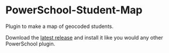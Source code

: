 # PowerSchool-Student-Map
Plugin to make a map of geocoded students.

Download the [latest release](https://github.com/sriehl/PowerSchool-Student-Map/releases/latest) and install it like you would any other PowerSchool plugin.
